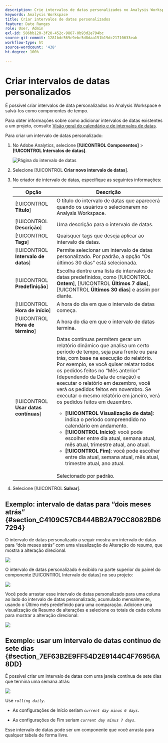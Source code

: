 ```yaml
---
description: Crie intervalos de datas personalizados no Analysis Workspace e salve-os como Componentes de tempo.
keywords: Analysis Workspace
title: Criar intervalos de datas personalizados
feature: Date Ranges
role: User, Admin
exl-id: 586bb120-3f20-452c-9867-0b93d2e794bc
source-git-commit: 1281bdc569c9ebc5d8daa151b19dc21710633eab
workflow-type: ht
source-wordcount: '438'
ht-degree: 100%

---
```


# Criar intervalos de datas personalizados

É possível criar intervalos de data personalizados no Analysis Workspace e salvá-los como componentes de tempo.

Para obter informações sobre como adicionar intervalos de datas existentes a um projeto, consulte [Visão geral do calendário e de intervalos de datas](/help/analyze/analysis-workspace/components/calendar-date-ranges/calendar.md).

Para criar um intervalo de datas personalizado:

1. No Adobe Analytics, selecione **[!UICONTROL Componentes]** > **[!UICONTROL Intervalos de datas]**.

   ![Página do intervalo de datas](assets/date-ranges.png)

1. Selecione [!UICONTROL **Criar novo intervalo de datas**].

1. No criador de intervalo de datas, especifique as seguintes informações:

   | Opção | Descrição |
   |---------|----------|
   | [!UICONTROL **Título**] | O título do intervalo de datas que aparecerá quando os usuários o selecionarem no Analysis Workspace. |
   | [!UICONTROL **Descrição**] | Uma descrição para o intervalo de datas. |
   | [!UICONTROL **Tags**] | Quaisquer tags que deseja aplicar ao intervalo de datas. |
   | [!UICONTROL **Intervalo de datas**] | Permite selecionar um intervalo de datas personalizado. Por padrão, a opção “Os últimos 30 dias” está selecionada. |
   | [!UICONTROL **Predefinição**] | Escolha dentre uma lista de intervalos de datas predefinidos, como [!UICONTROL **Ontem**], [!UICONTROL **Últimos 7 dias**], [!UICONTROL **Últimos 30 dias**] e assim por diante. |
   | [!UICONTROL **Hora de início**] | A hora do dia em que o intervalo de datas começa. |
   | [!UICONTROL **Hora de término**] | A hora do dia em que o intervalo de datas termina. |
   | [!UICONTROL **Usar datas contínuas**] | Datas contínuas permitem gerar um relatório dinâmico que analisa um certo período de tempo, seja para frente ou para trás, com base na execução do relatório. Por exemplo, se você quiser relatar todos os pedidos feitos no “Mês anterior” (dependendo da Data de criação) e executar o relatório em dezembro, você verá os pedidos feitos em novembro. Se executar o mesmo relatório em janeiro, verá os pedidos feitos em dezembro.<ul><li>**[!UICONTROL Visualização de data]**: indica o período compreendido no calendário em andamento.</li><li>**[!UICONTROL Início]**: você pode escolher entre dia atual, semana atual, mês atual, trimestre atual, ano atual.</li><li>**[!UICONTROL Fim]**: você pode escolher entre dia atual, semana atual, mês atual, trimestre atual, ano atual.</li></ul><br>Selecionado por padrão. |

1. Selecione [!UICONTROL **Salvar**].

## Exemplo: intervalo de datas para “dois meses atrás”  {#section_C4109C57CB444BB2A79CC8082BD67294}

O intervalo de datas personalizado a seguir mostra um intervalo de datas para “dois meses atrás” com uma visualização de Alteração do resumo, que mostra a alteração direcional.

![](assets/date-range-two-months-ago.png)

O intervalo de datas personalizado é exibido na parte superior do painel do componente [!UICONTROL Intervalo de datas] no seu projeto:

![](assets/date-range-panel-two-months-ago.png)

Você pode arrastar esse intervalo de datas personalizado para uma coluna ao lado do intervalo de datas personalizado, acumulado mensalmente, usando o Último mês predefinido para uma comparação. Adicione uma visualização de Resumo de alterações e selecione os totais de cada coluna para mostrar a alteração direcional:

![](assets/date-range-two-months-table.png)

## Exemplo: usar um intervalo de datas contínuo de sete dias {#section_7EF63B2E9FF54D2E9144C4F76956A8DD}

É possível criar um intervalo de datas com uma janela contínua de sete dias que termina uma semana atrás:

![](assets/create_date_range.png)

Use *`rolling daily`*.

* As configurações de Início seriam *`current day minus 6 days`*.

* As configurações de Fim seriam *`current day minus 7 days`*.

Esse intervalo de datas pode ser um componente que você arrasta para qualquer tabela de forma livre.

